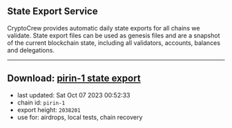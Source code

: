 ## State Export Service
CryptoCrew provides automatic daily state exports for all chains we validate. State export files can be used as genesis files and are a snapshot of the current blockchain state, including all validators, accounts, balances and delegations.

---
**Download: [pirin-1 state export](https://dl.ccvalidators.com/SERVICE/nolus/pirin-1_export_2038201.json)**
---

- last updated: Sat Oct 07 2023 00:52:33
- chain id: `pirin-1`
- export height: `2038201`
- use for: airdrops, local tests, chain recovery
